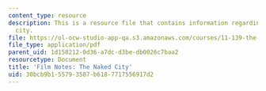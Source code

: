 ```yaml
---
content_type: resource
description: This is a resource file that contains information regarding the naked
  city.
file: https://ol-ocw-studio-app-qa.s3.amazonaws.com/courses/11-139-the-city-in-film-spring-2015/30bcb9b155793587b6187717556917d2_MIT11_139S15_TheNakedCity2.pdf
file_type: application/pdf
parent_uid: 1d158212-0d36-a7dc-d3be-db0026c7baa2
resourcetype: Document
title: 'Film Notes: The Naked City'
uid: 30bcb9b1-5579-3587-b618-7717556917d2
---
```

